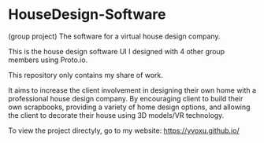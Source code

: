 # HouseDesign-Software
(group project) The software for a virtual house design company.

This is the house design software UI I designed with 4 other group members using Proto.io.

This repository only contains my share of work.

It aims to increase the client involvement in designing their own home with a professional house design company. By encouraging client to build their own scrapbooks, providing a variety of home design options, and allowing the client to decorate their house using 3D models/VR technology.

To view the project directyly, go to my website: https://yvoxu.github.io/
